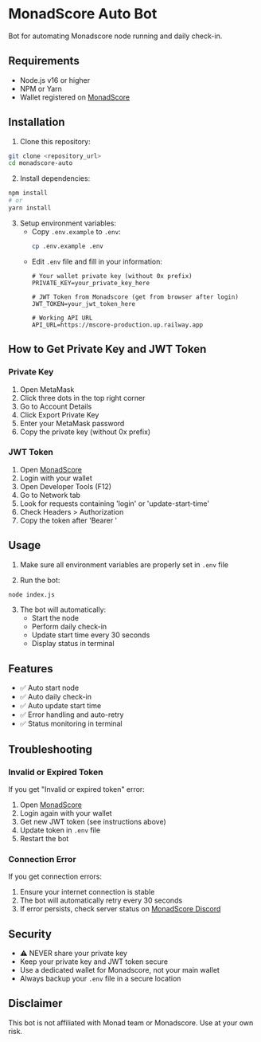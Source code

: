 # MonadScore Auto Bot

Bot for automating Monadscore node running and daily check-in.

## Requirements
- Node.js v16 or higher
- NPM or Yarn
- Wallet registered on [MonadScore](https://monadscore.xyz/signup/r/KMFIeETE)

## Installation

1. Clone this repository:
```bash
git clone <repository_url>
cd monadscore-auto
```

2. Install dependencies:
```bash
npm install
# or
yarn install
```

3. Setup environment variables:
   - Copy `.env.example` to `.env`:
     ```bash
     cp .env.example .env
     ```
   - Edit `.env` file and fill in your information:
     ```env
     # Your wallet private key (without 0x prefix)
     PRIVATE_KEY=your_private_key_here

     # JWT Token from Monadscore (get from browser after login)
     JWT_TOKEN=your_jwt_token_here

     # Working API URL
     API_URL=https://mscore-production.up.railway.app
     ```

## How to Get Private Key and JWT Token

### Private Key
1. Open MetaMask
2. Click three dots in the top right corner
3. Go to Account Details
4. Click Export Private Key
5. Enter your MetaMask password
6. Copy the private key (without 0x prefix)

### JWT Token
1. Open [MonadScore](https://monadscore.xyz)
2. Login with your wallet
3. Open Developer Tools (F12)
4. Go to Network tab
5. Look for requests containing 'login' or 'update-start-time'
6. Check Headers > Authorization
7. Copy the token after 'Bearer '

## Usage

1. Make sure all environment variables are properly set in `.env` file

2. Run the bot:
```bash
node index.js
```

3. The bot will automatically:
   - Start the node
   - Perform daily check-in
   - Update start time every 30 seconds
   - Display status in terminal

## Features
- ✅ Auto start node
- ✅ Auto daily check-in
- ✅ Auto update start time
- ✅ Error handling and auto-retry
- ✅ Status monitoring in terminal

## Troubleshooting

### Invalid or Expired Token
If you get "Invalid or expired token" error:
1. Open [MonadScore](https://monadscore.xyz)
2. Login again with your wallet
3. Get new JWT token (see instructions above)
4. Update token in `.env` file
5. Restart the bot

### Connection Error
If you get connection errors:
1. Ensure your internet connection is stable
2. The bot will automatically retry every 30 seconds
3. If error persists, check server status on [MonadScore Discord](https://discord.gg/monad)

## Security
- ⚠️ NEVER share your private key
- Keep your private key and JWT token secure
- Use a dedicated wallet for Monadscore, not your main wallet
- Always backup your `.env` file in a secure location

## Disclaimer
This bot is not affiliated with Monad team or Monadscore. Use at your own risk. 